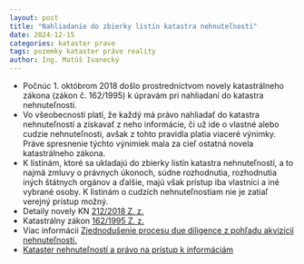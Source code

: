 ```yaml
---
layout: post
title: "Nahliadanie do zbierky listín katastra nehnuteľností"
date: 2024-12-15
categories: kataster pravo
tags: pozemky kataster právo reality
author: Ing. Matúš Ivanecký
---
```


- Počnúc 1. októbrom 2018 došlo prostredníctvom novely katastrálneho zákona (zákon č. 162/1995) k úpravám pri nahliadaní do katastra nehnuteľností.
- Vo všeobecnosti platí, že každý má právo nahliadať do katastra nehnuteľností a získavať z neho informácie, či už ide o vlastné alebo cudzie nehnuteľnosti, avšak z tohto pravidla platia viaceré výnimky. Práve spresnenie týchto výnimiek mala za cieľ ostatná novela katastrálneho zákona.
- K listinám, ktoré sa ukladajú do zbierky listín katastra nehnuteľností, a to najmä zmluvy o právnych úkonoch, súdne rozhodnutia, rozhodnutia iných štátnych orgánov a ďalšie, majú však prístup iba vlastníci a iné vybrané osoby. K listinám o cudzích nehnuteľnostiam nie je zatiaľ verejný prístup možný.
- Detaily novely KN [212/2018 Z. z.](https://www.slov-lex.sk/ezbierky/pravne-predpisy/SK/ZZ/2018/212/)
- Katastrálny zákon [162/1995 Z. z.](https://www.slov-lex.sk/ezbierky/pravne-predpisy/SK/ZZ/1995/162/)
- Viac informácii  [Zjednodušenie procesu due diligence z pohľadu akvizícií nehnuteľností.](https://bnt.eu/sk/pravne-spravy/nove-pravidla-pri-nahliadani-do-katastra-nehnutelnosti/)
- [Kataster nehnuteľností a právo na prístup k informáciám](https://drive.google.com/file/d/139rb2ioxFwgYD5DuuLD4ca7Oxmrxqed2/view?usp=sharing)
